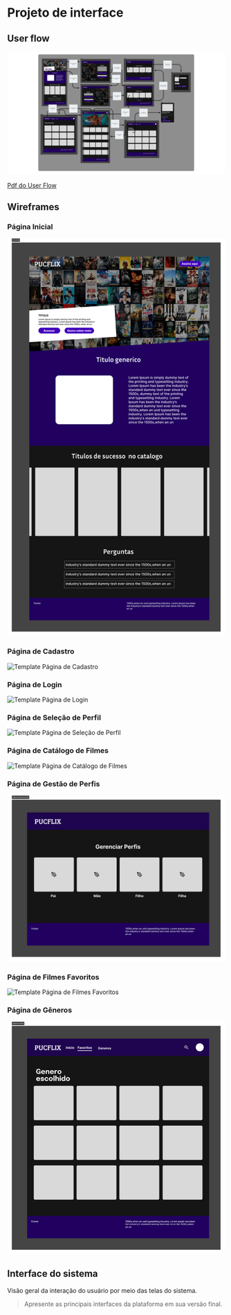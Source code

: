 
# Projeto de interface

## User flow

![User Flow](images/User%20Flow%20PucFlix.jpg)

[Pdf do User Flow](assets/User_Flow_PucFlix.pdf)

## Wireframes

### Página Inicial
![Template Página Inicial](images/Home%20Page.png)

### Página de Cadastro
![Template Página de Cadastro](images/Página%20de%20Cadastro.png)

### Página de Login
![Template Página de Login](images/Página%20de%20Login.png)

### Página de Seleção de Perfil
![Template Página de Seleção de Perfil](images/Página%20de%20Escolha%20de%20Perfil.png)

### Página de Catálogo de Filmes
![Template Página de Catálogo de Filmes](images/Página%20Principal.png)

### Página de Gestão de Perfis
![Template Página de Gestão de Perfis](images/Página%20de%20Gestão%20de%20Perfis.png)

### Página de Filmes Favoritos
![Template Página de Filmes Favoritos](images/Página%20de%20Favoritos.png)

### Página de Gêneros
![Template Página de Gêneros](images/Página%20de%20Genêros.png)

## Interface do sistema

Visão geral da interação do usuário por meio das telas do sistema. 

> Apresente as principais interfaces da plataforma em sua versão final.
